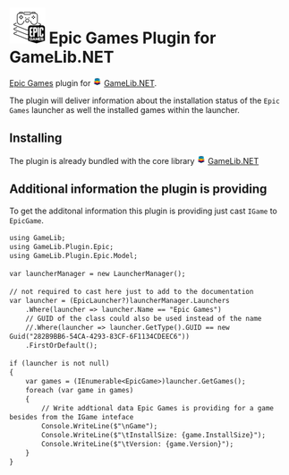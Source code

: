 ![GameLib.NET](Resources/GameLibPluginLogo64px.png "GameLib.NET Epic Games") 
Epic Games Plugin for GameLib.NET
======

[Epic Games](https://www.epicgames.com) plugin for ![GameLib.NET](../../Resources/GameLibNET-Logo-16px.png "GameLib.NET") [GameLib.NET](README.md). 

The plugin will deliver information about the installation status of the `Epic Games` launcher as well the installed games within the launcher.

## Installing

The plugin is already bundled with the core library ![GameLib.NET](../../Resources/GameLibNET-Logo-16px.png "GameLib.NET") [GameLib.NET](README.md)


## Additional information the plugin is providing

To get the additonal information this plugin is providing just cast `IGame` to `EpicGame`.


```CSharp
using GameLib;
using GameLib.Plugin.Epic;
using GameLib.Plugin.Epic.Model;

var launcherManager = new LauncherManager();

// not required to cast here just to add to the documentation
var launcher = (EpicLauncher?)launcherManager.Launchers
    .Where(launcher => launcher.Name == "Epic Games")
    // GUID of the class could also be used instead of the name
    //.Where(launcher => launcher.GetType().GUID == new Guid("282B9BB6-54CA-4293-83CF-6F1134CDEEC6"))
    .FirstOrDefault();

if (launcher is not null)
{
    var games = (IEnumerable<EpicGame>)launcher.GetGames();
    foreach (var game in games)
    {
        // Write addtional data Epic Games is providing for a game besides from the IGame inteface
        Console.WriteLine($"\nGame");
        Console.WriteLine($"\tInstallSize: {game.InstallSize}");
        Console.WriteLine($"\tVersion: {game.Version}");
    }
}
```